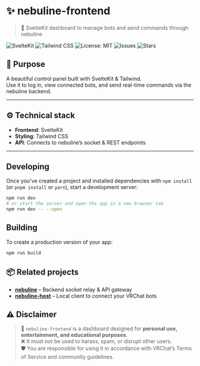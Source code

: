 # ✨ nebuline-frontend

> 🌙 SvelteKit dashboard to manage bots and send commands through nebuline

![SvelteKit](https://img.shields.io/badge/SvelteKit-%23FF3E00.svg?logo=svelte&logoColor=white)
![Tailwind CSS](https://img.shields.io/badge/Tailwind%20CSS-06B6D4?logo=tailwindcss&logoColor=white)
![License: MIT](https://img.shields.io/badge/license-MIT-blue.svg)
![Issues](https://img.shields.io/github/issues/lunatine-dev/nebuline-frontend)
![Stars](https://img.shields.io/github/stars/lunatine-dev/nebuline-frontend?style=social)

## 🚀 Purpose

A beautiful control panel built with SvelteKit & Tailwind.  
Use it to log in, view connected bots, and send real-time commands via the nebuline backend.

---

## ⚙️ Technical stack

-   **Frontend**: SvelteKit
-   **Styling**: Tailwind CSS
-   **API**: Connects to nebuline’s socket & REST endpoints

---

## Developing

Once you've created a project and installed dependencies with `npm install` (or `pnpm install` or `yarn`), start a development server:

```bash
npm run dev
# or start the server and open the app in a new browser tab
npm run dev -- --open
```

## Building

To create a production version of your app:

```bash
npm run build
```

## 📦 Related projects

-   **[nebuline](https://github.com/lunatine-dev/nebuline)** – Backend socket relay & API gateway
-   **[nebuline-host](https://github.com/lunatine-dev/nebuline-host)** – Local client to connect your VRChat bots

## ⚠️ Disclaimer

> 🌙 `nebuline-frontend` is a dashboard designed for **personal use, entertainment, and educational purposes**.  
> ❌ It must _not_ be used to harass, spam, or disrupt other users.  
> 🛡️ You are responsible for using it in accordance with VRChat’s Terms of Service and community guidelines.
